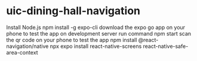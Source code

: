 # uic-dining-hall-navigation

Install Node.js
npm install -g expo-cli
download the expo go app on your phone to test the app on development server
run command npm start
scan the qr code on your phone to test the app
npm install @react-navigation/native
npx expo install react-native-screens react-native-safe-area-context